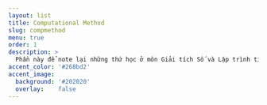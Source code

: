 ```yaml
---
layout: list
title: Computational Method
slug: compmethod
menu: true
order: 1
description: >
  Phần này để note lại những thứ học ở môn Giải tích Số và Lập trình tính toán. Chủ yếu cho đỡ quên bài thôi
accent_color: '#268bd2'
accent_image:
  background: '#202020'
  overlay:    false
---
```

